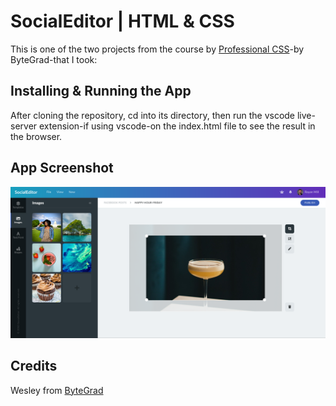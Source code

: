 # SocialEditor | HTML & CSS

This is one of the two projects from the course by [Professional CSS](https://bytegrad.com/courses/professional-css)-by ByteGrad-that I took:

## Installing & Running the App

After cloning the repository, cd into its directory, then run the vscode live-server extension-if using vscode-on the index.html file to see the result in the browser.

## App Screenshot

![Alt text](https://github.com/DakouriKobri/social-editor-html-css/blob/main/SocialEditor.png 'SocialEditor app screenshot')

## Credits

Wesley from [ByteGrad](https://bytegrad.com/)
